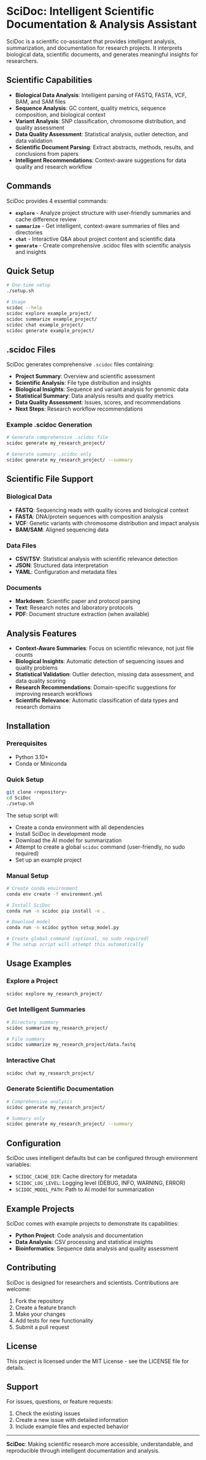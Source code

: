 # SciDoc: Intelligent Scientific Documentation & Analysis Assistant

SciDoc is a scientific co-assistant that provides intelligent analysis, summarization, and documentation for research projects. It interprets biological data, scientific documents, and generates meaningful insights for researchers.

## Scientific Capabilities

- **Biological Data Analysis**: Intelligent parsing of FASTQ, FASTA, VCF, BAM, and SAM files
- **Sequence Analysis**: GC content, quality metrics, sequence composition, and biological context
- **Variant Analysis**: SNP classification, chromosome distribution, and quality assessment
- **Data Quality Assessment**: Statistical analysis, outlier detection, and data validation
- **Scientific Document Parsing**: Extract abstracts, methods, results, and conclusions from papers
- **Intelligent Recommendations**: Context-aware suggestions for data quality and research workflow

## Commands

SciDoc provides 4 essential commands:

- **`explore`** - Analyze project structure with user-friendly summaries and cache difference review
- **`summarize`** - Get intelligent, context-aware summaries of files and directories
- **`chat`** - Interactive Q&A about project content and scientific data
- **`generate`** - Create comprehensive .scidoc files with scientific analysis and insights

## Quick Setup

```bash
# One-time setup
./setup.sh

# Usage
scidoc --help
scidoc explore example_project/
scidoc summarize example_project/
scidoc chat example_project/
scidoc generate example_project/
```

## .scidoc Files

SciDoc generates comprehensive `.scidoc` files containing:

- **Project Summary**: Overview and scientific assessment
- **Scientific Analysis**: File type distribution and insights
- **Biological Insights**: Sequence and variant analysis for genomic data
- **Statistical Summary**: Data analysis results and quality metrics
- **Data Quality Assessment**: Issues, scores, and recommendations
- **Next Steps**: Research workflow recommendations

### Example .scidoc Generation

```bash
# Generate comprehensive .scidoc file
scidoc generate my_research_project/

# Generate summary .scidoc only
scidoc generate my_research_project/ --summary
```

## Scientific File Support

### Biological Data
- **FASTQ**: Sequencing reads with quality scores and biological context
- **FASTA**: DNA/protein sequences with composition analysis
- **VCF**: Genetic variants with chromosome distribution and impact analysis
- **BAM/SAM**: Aligned sequencing data

### Data Files
- **CSV/TSV**: Statistical analysis with scientific relevance detection
- **JSON**: Structured data interpretation
- **YAML**: Configuration and metadata files

### Documents
- **Markdown**: Scientific paper and protocol parsing
- **Text**: Research notes and laboratory protocols
- **PDF**: Document structure extraction (when available)

## Analysis Features

- **Context-Aware Summaries**: Focus on scientific relevance, not just file counts
- **Biological Insights**: Automatic detection of sequencing issues and quality problems
- **Statistical Validation**: Outlier detection, missing data assessment, and data quality scoring
- **Research Recommendations**: Domain-specific suggestions for improving research workflows
- **Scientific Relevance**: Automatic classification of data types and research domains

## Installation

### Prerequisites
- Python 3.10+
- Conda or Miniconda

### Quick Setup
```bash
git clone <repository>
cd SciDoc
./setup.sh
```

The setup script will:
- Create a conda environment with all dependencies
- Install SciDoc in development mode
- Download the AI model for summarization
- Attempt to create a global `scidoc` command (user-friendly, no sudo required)
- Set up an example project

### Manual Setup
```bash
# Create conda environment
conda env create -f environment.yml

# Install SciDoc
conda run -n scidoc pip install -e .

# Download model
conda run -n scidoc python setup_model.py

# Create global command (optional, no sudo required)
# The setup script will attempt this automatically
```

## Usage Examples

### Explore a Project
```bash
scidoc explore my_research_project/
```

### Get Intelligent Summaries
```bash
# Directory summary
scidoc summarize my_research_project/

# File summary
scidoc summarize my_research_project/data.fastq
```

### Interactive Chat
```bash
scidoc chat my_research_project/
```

### Generate Scientific Documentation
```bash
# Comprehensive analysis
scidoc generate my_research_project/

# Summary only
scidoc generate my_research_project/ --summary
```

## Configuration

SciDoc uses intelligent defaults but can be configured through environment variables:

- `SCIDOC_CACHE_DIR`: Cache directory for metadata
- `SCIDOC_LOG_LEVEL`: Logging level (DEBUG, INFO, WARNING, ERROR)
- `SCIDOC_MODEL_PATH`: Path to AI model for summarization

## Example Projects

SciDoc comes with example projects to demonstrate its capabilities:

- **Python Project**: Code analysis and documentation
- **Data Analysis**: CSV processing and statistical insights
- **Bioinformatics**: Sequence data analysis and quality assessment

## Contributing

SciDoc is designed for researchers and scientists. Contributions are welcome:

1. Fork the repository
2. Create a feature branch
3. Make your changes
4. Add tests for new functionality
5. Submit a pull request

## License

This project is licensed under the MIT License - see the LICENSE file for details.

## Support

For issues, questions, or feature requests:

1. Check the existing issues
2. Create a new issue with detailed information
3. Include example files and expected behavior

---

**SciDoc**: Making scientific research more accessible, understandable, and reproducible through intelligent documentation and analysis.
